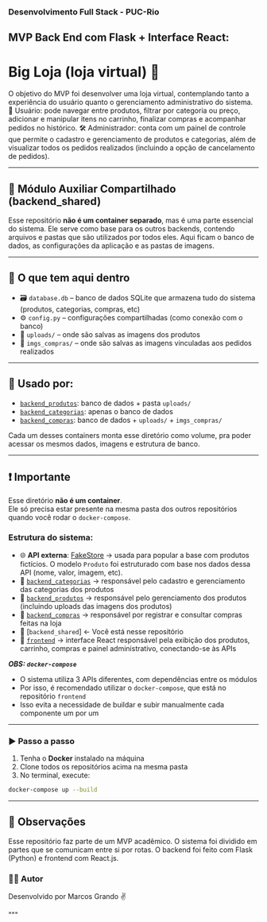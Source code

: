 ### Desenvolvimento Full Stack - PUC-Rio

## MVP Back End com Flask + Interface React:
# Big Loja (loja virtual) 🛒

O objetivo do MVP foi desenvolver uma loja virtual, contemplando tanto a experiência do usuário quanto o gerenciamento administrativo do sistema.
👤 Usuário: pode navegar entre produtos, filtrar por categoria ou preço, adicionar e manipular itens no carrinho, finalizar compras e acompanhar pedidos no histórico.
🛠️ Administrador: conta com um painel de controle que permite o cadastro e gerenciamento de produtos e categorias, além de visualizar todos os pedidos realizados (incluindo a opção de cancelamento de pedidos).

---

## 🧩 Módulo Auxiliar Compartilhado (backend_shared)

Esse repositório **não é um container separado**, mas é uma parte essencial do sistema. Ele serve como base para os outros backends, contendo arquivos e pastas que são utilizados por todos eles. Aqui ficam o banco de dados, as configurações da aplicação e as pastas de imagens.

---

## 📂 O que tem aqui dentro

- 🗃️ `database.db` – banco de dados SQLite que armazena tudo do sistema (produtos, categorias, compras, etc)
- ⚙️ `config.py` – configurações compartilhadas (como conexão com o banco)
- 📁 `uploads/` – onde são salvas as imagens dos produtos
- 📁 `imgs_compras/` – onde são salvas as imagens vinculadas aos pedidos realizados

---

## 🔗 Usado por:

- [`backend_produtos`](https://github.com/seu-usuario/backend_produtos): banco de dados + pasta `uploads/`
- [`backend_categorias`](https://github.com/seu-usuario/backend_categorias): apenas o banco de dados
- [`backend_compras`](https://github.com/seu-usuario/backend_compras): banco de dados + `uploads/` + `imgs_compras/`

Cada um desses containers monta esse diretório como volume, pra poder acessar os mesmos dados, imagens e estrutura de banco.

---

## ❗ Importante

Esse diretório **não é um container**.  
Ele só precisa estar presente na mesma pasta dos outros repositórios quando você rodar o `docker-compose`.

### Estrutura do sistema:

- 🌐 **API externa**: [FakeStore](https://fakestoreapi.com/) → usada para popular a base com produtos fictícios. O modelo `Produto` foi estruturado com base nos dados dessa API (nome, valor, imagem, etc).
- 🔹 [`backend_categorias`](https://github.com/seu-usuario/backend_categorias) → responsável pelo cadastro e gerenciamento das categorias dos produtos
- 🔹 [`backend_produtos`](https://github.com/seu-usuario/backend_produtos) → responsável pelo gerenciamento dos produtos (incluindo uploads das imagens dos produtos)
- 🔹 [`backend_compras`](https://github.com/seu-usuario/backend_compras) → responsável por registrar e consultar compras feitas na loja
- 🔸 [`backend_shared`] ← Você está nesse repositório
- 💠 [`frontend`](https://github.com/seu-usuario/frontend) → interface React responsável pela exibição dos produtos, carrinho, compras e painel administrativo, conectando-se às APIs

***OBS: `docker-compose`***  
 - O sistema utiliza 3 APIs diferentes, com dependências entre os módulos  
 - Por isso, é recomendado utilizar o `docker-compose`, que está no repositório `frontend`  
 - Isso evita a necessidade de buildar e subir manualmente cada componente um por um

---

### ▶️ Passo a passo

1. Tenha o **Docker** instalado na máquina
2. Clone todos os repositórios acima na mesma pasta
3. No terminal, execute:

```bash
docker-compose up --build
```

---

## 🧠 Observações
Esse repositório faz parte de um MVP acadêmico. O sistema foi dividido em partes que se comunicam entre si por rotas. O backend foi feito com Flask (Python) e frontend com React.js.

### 🙋‍♂️ Autor
Desenvolvido por Marcos Grando ✌️

"""